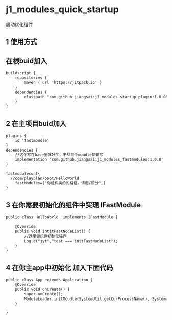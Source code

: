 # j1_modules_quick_startup
启动优化组件




## 1 使用方式
## 在根buid加入
```xml
buildscript {
    repositories { 
        maven { url 'https://jitpack.io' }
    }
    dependencies {
        classpath "com.github.jiangsai:j1_modules_startup_plugin:1.0.0"
    }
}
```

##  2 在主项目buid加入
```xml
plugins {
    id 'fastmoudle'
}
dependencies {
    //这个写在base里就好了，不然每个moudle都要写
    implementation 'com.github.jiangsai:j1_modules_fastmodules:1.0.0'
}

fastmoduleconf{
  //com/playplan/boot/HelloWorld
    fastModules=["你组件类的的路径，请用/区分",]
}

```

## 3 在你需要初始化的组件中实现 IFastModule

```xml
public class HelloWorld  implements IFastModule {
   
    @Override
    public void intitFastNodeList() {
        //这里做组件初始化操作
        Log.e("jyt","test === initFastNodeList");
    }
}
```

## 4 在你主app中初始化 加入下面代码

```xml
public class App extends Application {
    @Override
    public void onCreate() {
        super.onCreate();
        ModuleLoader.initMoudle(SystemUtil.getCurProcessName(), SystemUtil.isProcess(BuildConfig.APPLICATION_ID));
    }

}
```


